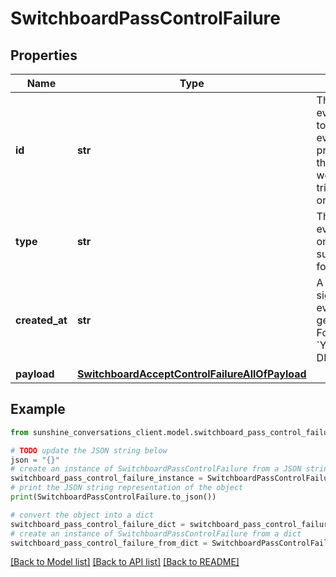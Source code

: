 # SwitchboardPassControlFailure


## Properties

Name | Type | Description | Notes
------------ | ------------- | ------------- | -------------
**id** | **str** | The unique ID of the event. May be used to ensure that an event is not processed twice in the case of a webhook that is re-tried due to an error or timeout. | [optional] 
**type** | **str** | The type of the event. Will match one of the subscribed triggers for your [webhook](#operation/CreateWebhook). | [optional] 
**created_at** | **str** | A timestamp signifying when the event was generated. Formatted as &#x60;YYYY-MM-DDThh:mm:ss.SSSZ&#x60;. | [optional] 
**payload** | [**SwitchboardAcceptControlFailureAllOfPayload**](SwitchboardAcceptControlFailureAllOfPayload.md) |  | [optional] 

## Example

```python
from sunshine_conversations_client.model.switchboard_pass_control_failure import SwitchboardPassControlFailure

# TODO update the JSON string below
json = "{}"
# create an instance of SwitchboardPassControlFailure from a JSON string
switchboard_pass_control_failure_instance = SwitchboardPassControlFailure.from_json(json)
# print the JSON string representation of the object
print(SwitchboardPassControlFailure.to_json())

# convert the object into a dict
switchboard_pass_control_failure_dict = switchboard_pass_control_failure_instance.to_dict()
# create an instance of SwitchboardPassControlFailure from a dict
switchboard_pass_control_failure_from_dict = SwitchboardPassControlFailure.from_dict(switchboard_pass_control_failure_dict)
```
[[Back to Model list]](../README.md#documentation-for-models) [[Back to API list]](../README.md#documentation-for-api-endpoints) [[Back to README]](../README.md)


